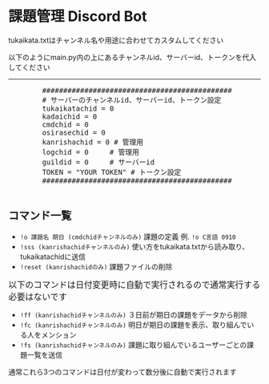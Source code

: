 <!DOCTYPE html>
<html>

<head>
    <title>課題管理 Discord Bot</title>
</head>

<body>
    <h1>課題管理 Discord Bot</h1>
    <p>tukaikata.txtはチャンネル名や用途に合わせてカスタムしてください</p>
    <p>以下のようにmain.py内の上にあるチャンネルid、サーバーid、トークンを代入してください</p>
    <hr>
    <pre>
        #############################################
        # サーバーのチャンネルid、サーバーid、トークン設定
        tukaikatachid = 0
        kadaichid = 0
        cmdchid = 0
        osirasechid = 0
        kanrishachid = 0 # 管理用
        logchid = 0     # 管理用
        guildid = 0     # サーバーid
        TOKEN = "YOUR TOKEN" # トークン設定
        #############################################
    </pre>
    <h2>コマンド一覧</h2>
    <ul>
        <li><code>!o 課題名 期日 (cmdchidチャンネルのみ)</code> 課題の定義 例. <code>!o C言語 0910</code></li>
        <li><code>!sss (kanrishachidチャンネルのみ)</code> 使い方をtukaikata.txtから読み取り、tukaikatachidに送信</li>
        <li><code>!reset (kanrishachidのみ)</code> 課題ファイルの削除</li>
    </ul>
    <p><big>以下のコマンドは日付変更時に自動で実行されるので通常実行する必要はないです</big></p>
    <ul>
        <li><code>!ff (kanrishachidチャンネルのみ)</code> ３日前が期日の課題をデータから削除</li>
        <li><code>!fc (kanrishachidチャンネルのみ)</code> 明日が期日の課題を表示、取り組んでいる人をメンション</li>
        <li><code>!fs (kanrishachidチャンネルのみ)</code> 課題に取り組んでいるユーザーごとの課題一覧を送信</li>
    </ul>
    <p>通常これら3つのコマンドは日付が変わって数分後に自動で実行されます</p>
</body>

</html>
